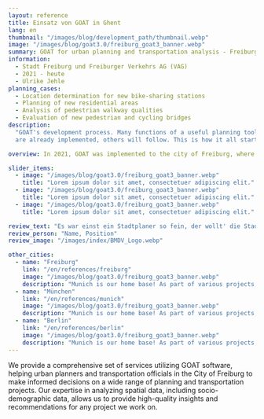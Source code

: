 ```yaml
---
layout: reference
title: Einsatz von GOAT in Ghent
lang: en
thumbnail: "/images/blog/development_path/thumbnail.webp"
image: "/images/blog/goat3.0/freiburg_goat3_banner.webp"
summary: GOAT for urban planning and transportation analysis - Freiburg, Germany
information:
  - Stadt Freiburg und Freiburger Verkehrs AG (VAG)
  - 2021 - heute
  - Ulrike Jehle
planning_cases:
  - Location determination for new bike-sharing stations
  - Planning of new residential areas
  - Analysis of pedestrian walkway qualities
  - Evaluation of new pedestrian and cycling bridges
description:
  "GOAT's development process. Many functions of a useful planning tool
  are already implemented, others will follow. This is how it all started:"

overview: In 2021, GOAT was implemented to the city of Freiburg, where it was developed with new features as part of an innovation project. Since then, the software has been used by the City of Freiburg's Urban Planning Department and the VAG, among others, to conduct needs and location analyses for new bike-sharing stations. A wide range of spatial data, including socio-demographic data, is used for this purpose.

slider_items:
  - image: "/images/blog/goat3.0/freiburg_goat3_banner.webp"
    title: "Lorem ipsum dolor sit amet, consectetuer adipiscing elit."
  - image: "/images/blog/goat3.0/freiburg_goat3_banner.webp"
    title: "Lorem ipsum dolor sit amet, consectetuer adipiscing elit."
  - image: "/images/blog/goat3.0/freiburg_goat3_banner.webp"
    title: "Lorem ipsum dolor sit amet, consectetuer adipiscing elit."

review_text: "Es war einst ein Stadtplaner so fein, der wollt' die Stadt schöner und sicherer sein.Er baute eine Straße, zwei und drei, doch seine Pläne waren am Ende nie.Jetzt lebt er in einem Verkehrsalbtraum allein."
review_person: "Name, Position"
review_image: "/images/index/BMDV_Logo.webp"

other_cities:
  - name: "Freiburg"
    link: "/en/references/freiburg"
    image: "/images/blog/goat3.0/freiburg_goat3_banner.webp"
    description: "Munich is our home base! As part of various projects, GOAT was used by the City of Munich to analyse the impact of new walking and cycling connections and to identify suitable locations for bike-sharing stations."
  - name: "München"
    link: "/en/references/munich"
    image: "/images/blog/goat3.0/freiburg_goat3_banner.webp"
    description: "Munich is our home base! As part of various projects, GOAT was used by the City of Munich to analyse the impact of new walking and cycling connections and to identify suitable locations for bike-sharing stations."
  - name: "Berlin"
    link: "/en/references/berlin"
    image: "/images/blog/goat3.0/freiburg_goat3_banner.webp"
    description: "Munich is our home base! As part of various projects, GOAT was used by the City of Munich to analyse the impact of new walking and cycling connections and to identify suitable locations for bike-sharing stations."
---
```


We provide a comprehensive set of services utilizing GOAT software, helping urban planners and transportation officials in the City of Freiburg to make informed decisions on a wide range of planning and transportation projects. Our expertise in analyzing spatial data, including socio-demographic data, allows us to provide high-quality insights and recommendations for any project we work on.